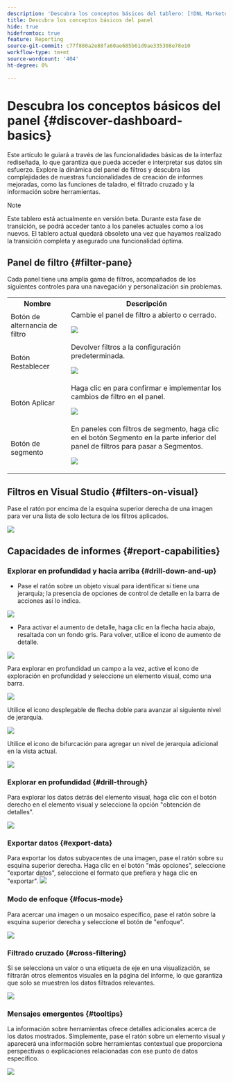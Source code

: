 ```yaml
---
description: 'Descubra los conceptos básicos del tablero: [!DNL Marketo Measure] - Producto'
title: Descubra los conceptos básicos del panel
hide: true
hidefromtoc: true
feature: Reporting
source-git-commit: c77f880a2e88fa60ae685b61d9ae335308e78e10
workflow-type: tm+mt
source-wordcount: '404'
ht-degree: 0%

---
```


# Descubra los conceptos básicos del panel {#discover-dashboard-basics}

Este artículo le guiará a través de las funcionalidades básicas de la interfaz rediseñada, lo que garantiza que pueda acceder e interpretar sus datos sin esfuerzo. Explore la dinámica del panel de filtros y descubra las complejidades de nuestras funcionalidades de creación de informes mejoradas, como las funciones de taladro, el filtrado cruzado y la información sobre herramientas.

>[!NOTE]
>
>Este tablero está actualmente en versión beta. Durante esta fase de transición, se podrá acceder tanto a los paneles actuales como a los nuevos. El tablero actual quedará obsoleto una vez que hayamos realizado la transición completa y asegurado una funcionalidad óptima.

## Panel de filtro {#filter-pane}

Cada panel tiene una amplia gama de filtros, acompañados de los siguientes controles para una navegación y personalización sin problemas.

<table style="table-layout:auto"> 
 <tbody> 
  <tr> 
   <th>Nombre</th> 
   <th>Descripción</th>
  </tr> 
  <tr> 
   <td>Botón de alternancia de filtro</td>
   <td>Cambie el panel de filtro a abierto o cerrado.
   <p><img src="assets/discover-dashboard-basics-1.png"></td>
  </tr>
  <tr> 
   <td>Botón Restablecer</td>
   <td>Devolver filtros a la configuración predeterminada.
   <p><img src="assets/discover-dashboard-basics-2.png"></td>
  </tr>
   <tr> 
   <td>Botón Aplicar</td>
   <td>Haga clic en para confirmar e implementar los cambios de filtro en el panel.
   <p><img src="assets/discover-dashboard-basics-3.png"></td>
  </tr>
  <tr> 
   <td>Botón de segmento</td>
   <td>En paneles con filtros de segmento, haga clic en el botón Segmento en la parte inferior del panel de filtros para pasar a Segmentos.
   <p><img src="assets/discover-dashboard-basics-3a.png"></td>
  </tr>
 </tbody> 
</table>

## Filtros en Visual Studio {#filters-on-visual}

Pase el ratón por encima de la esquina superior derecha de una imagen para ver una lista de solo lectura de los filtros aplicados.

![](assets/discover-dashboard-basics-3b.png)

## Capacidades de informes {#report-capabilities}

### Explorar en profundidad y hacia arriba {#drill-down-and-up}

* Pase el ratón sobre un objeto visual para identificar si tiene una jerarquía; la presencia de opciones de control de detalle en la barra de acciones así lo indica.

![](assets/discover-dashboard-basics-4.png)

* Para activar el aumento de detalle, haga clic en la flecha hacia abajo, resaltada con un fondo gris. Para volver, utilice el icono de aumento de detalle.

![](assets/discover-dashboard-basics-5.png)

Para explorar en profundidad un campo a la vez, active el icono de exploración en profundidad y seleccione un elemento visual, como una barra.

![](assets/discover-dashboard-basics-6.gif)

Utilice el icono desplegable de flecha doble para avanzar al siguiente nivel de jerarquía.

![](assets/discover-dashboard-basics-7.gif)

Utilice el icono de bifurcación para agregar un nivel de jerarquía adicional en la vista actual.

![](assets/discover-dashboard-basics-8.gif)

### Explorar en profundidad {#drill-through}

Para explorar los datos detrás del elemento visual, haga clic con el botón derecho en el elemento visual y seleccione la opción &quot;obtención de detalles&quot;.

![](assets/discover-dashboard-basics-9.gif)

### Exportar datos {#export-data}

Para exportar los datos subyacentes de una imagen, pase el ratón sobre su esquina superior derecha. Haga clic en el botón &quot;más opciones&quot;, seleccione &quot;exportar datos&quot;, seleccione el formato que prefiera y haga clic en &quot;exportar&quot;.
![](assets/discover-dashboard-basics-10.gif)

### Modo de enfoque {#focus-mode}

Para acercar una imagen o un mosaico específico, pase el ratón sobre la esquina superior derecha y seleccione el botón de &quot;enfoque&quot;.

![](assets/discover-dashboard-basics-11.gif)

### Filtrado cruzado {#cross-filtering}

Si se selecciona un valor o una etiqueta de eje en una visualización, se filtrarán otros elementos visuales en la página del informe, lo que garantiza que solo se muestren los datos filtrados relevantes.

![](assets/discover-dashboard-basics-12.gif)

### Mensajes emergentes {#tooltips}

La información sobre herramientas ofrece detalles adicionales acerca de los datos mostrados. Simplemente, pase el ratón sobre un elemento visual y aparecerá una información sobre herramientas contextual que proporciona perspectivas o explicaciones relacionadas con ese punto de datos específico.

![](assets/discover-dashboard-basics-13.gif)
